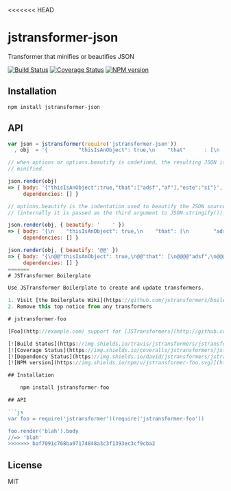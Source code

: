 <<<<<<< HEAD
# jstransformer-json

Transformer that minifies or beautifies JSON

[![Build Status](https://img.shields.io/travis/jstransformers/jstransformer-json/master.svg)](https://travis-ci.org/jstransformers/jstransformer-json)
[![Coverage Status](https://img.shields.io/coveralls/jstransformers/jstransformer-json/master.svg)](https://coveralls.io/r/jstransformers/jstransformer-json?branch=master)
[![NPM version](https://img.shields.io/npm/v/jstransformer-json.svg)](https://www.npmjs.org/package/jstransformer-json)

## Installation

    npm install jstransformer-json

## API

```js
var json = jstransformer(require('jstransformer-json'))
  , obj  = '{          "thisIsAnObject": true,\n    "that"      : [\n        "adsf","af"\n       ],\n    "este": "sí"\n}'

// when options or options.beautify is undefined, the resulting JSON is
// minified.

json.render(obj)
=> { body: '{"thisIsAnObject":true,"that":["adsf","af"],"este":"sí"}',
     dependencies: [] }

// options.beautify is the indentation used to beautify the JSON source
// (internally it is passed as the third argument to JSON.stringify()).

json.render(obj, { beautify: '    ' })
=> { body: '{\n    "thisIsAnObject": true,\n    "that": [\n        "adsf",\n        "af"\n    ],\n    "este": "sí"\n}',
     dependencies: [] }

json.render(obj, { beautify: '@@' })
=> { body: '{\n@@"thisIsAnObject": true,\n@@"that": [\n@@@@"adsf",\n@@@@"af"\n@@],\n@@"este": "sí"\n}',
     dependencies: [] }
=======
# JSTransformer Boilerplate

Use JSTransformer Boilerplate to create and update transformers.

1. Visit [the Boilerplate Wiki](https://github.com/jstransformers/boilerplate/wiki) on how to get started
2. Remove this top notice from any transformers

# jstransformer-foo

[Foo](http://example.com) support for [JSTransformers](http://github.com/jstransformers).

[![Build Status](https://img.shields.io/travis/jstransformers/jstransformer-foo/master.svg)](https://travis-ci.org/jstransformers/jstransformer-foo)
[![Coverage Status](https://img.shields.io/coveralls/jstransformers/jstransformer-foo/master.svg)](https://coveralls.io/r/jstransformers/jstransformer-foo?branch=master)
[![Dependency Status](https://img.shields.io/david/jstransformers/jstransformer-foo/master.svg)](http://david-dm.org/jstransformers/jstransformer-foo)
[![NPM version](https://img.shields.io/npm/v/jstransformer-foo.svg)](https://www.npmjs.org/package/jstransformer-foo)

## Installation

    npm install jstransformer-foo

## API

```js
var foo = require('jstransformer')(require('jstransformer-foo'))

foo.render('blah').body
//=> 'blah'
>>>>>>> baf7091c768ba97174848a3c3f1393ec3cf9cba2
```

## License

MIT
